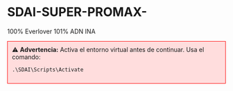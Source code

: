 # SDAI-SUPER-PROMAX-
100% Everlover 101% ADN INA

<div style="border: 1px solid red; padding: 10px; background-color: #fdd;">
⚠️ <strong>Advertencia:</strong> Activa el entorno virtual antes de continuar. Usa el comando:
<pre><code>.\SDAI\Scripts\Activate</code></pre>
</div>


